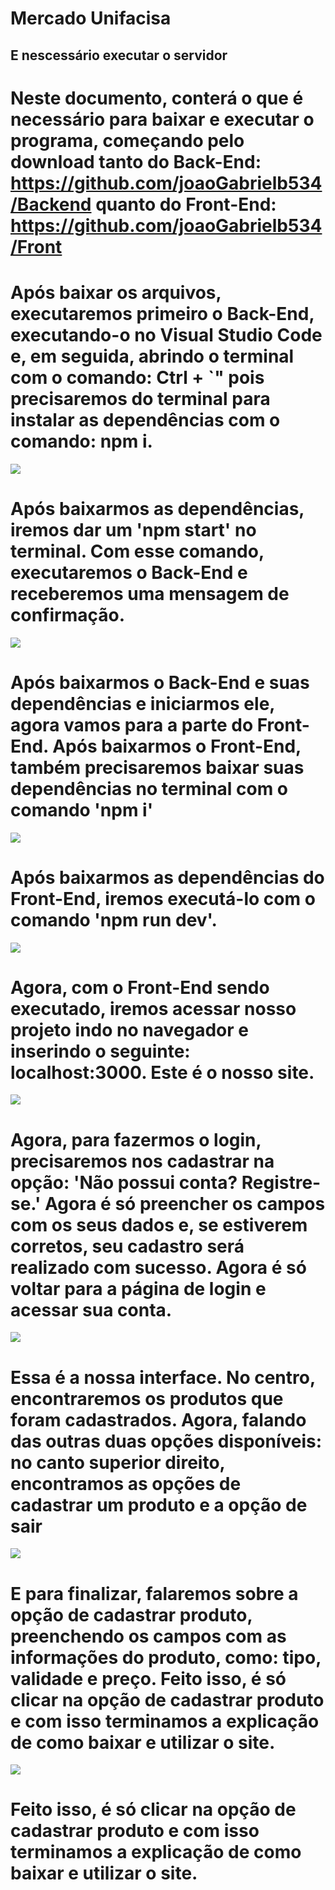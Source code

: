# Mercado Unifacisa

## E nescessário executar o servidor

# Neste documento, conterá o que é necessário para baixar e executar o programa, começando pelo download tanto do Back-End: https://github.com/joaoGabrielb534/Backend   quanto do Front-End: https://github.com/joaoGabrielb534/Front

# Após baixar os arquivos, executaremos primeiro o Back-End, executando-o no Visual Studio Code e, em seguida, abrindo o terminal com o comando: Ctrl + `" pois precisaremos do terminal para instalar as dependências com o comando: npm i.

<img src="/public/back1.png">

# Após baixarmos as dependências, iremos dar um 'npm start' no terminal. Com esse comando, executaremos o Back-End e receberemos uma mensagem de confirmação.

<img src="/public/back2.png">

# Após baixarmos o Back-End e suas dependências e iniciarmos ele, agora vamos para a parte do Front-End. Após baixarmos o Front-End, também precisaremos baixar suas dependências no terminal com o comando 'npm i'

<img src="/public/front1.png">

# Após baixarmos as dependências do Front-End, iremos executá-lo com o comando 'npm run dev'.

<img src="/public/front2.png">

# Agora, com o Front-End sendo executado, iremos acessar nosso projeto indo no navegador e inserindo o seguinte: localhost:3000. Este é o nosso site.

<img src="/public/mercado1.png">

# Agora, para fazermos o login, precisaremos nos cadastrar na opção: 'Não possui conta? Registre-se.' Agora é só preencher os campos com os seus dados e, se estiverem corretos, seu cadastro será realizado com sucesso. Agora é só voltar para a página de login e acessar sua conta.

<img src="/public/mercado2.png">

# Essa é a nossa interface. No centro, encontraremos os produtos que foram cadastrados. Agora, falando das outras duas opções disponíveis: no canto superior direito, encontramos as opções de cadastrar um produto e a opção de sair

<img src="/public/mercado3.png">

# E para finalizar, falaremos sobre a opção de cadastrar produto, preenchendo os campos com as informações do produto, como: tipo, validade e preço. Feito isso, é só clicar na opção de cadastrar produto e com isso terminamos a explicação de como baixar e utilizar o site.

<img src="/public/mercado4.png">

# Feito isso, é só clicar na opção de cadastrar produto e com isso terminamos a explicação de como baixar e utilizar o site.